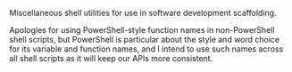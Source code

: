 Miscellaneous shell utilities for use in software development scaffolding.

Apologies for using PowerShell-style function names in non-PowerShell shell scripts,
but PowerShell is particular about the style and word choice for its variable and function names,
and I intend to use such names across all shell scripts as it will keep our APIs more consistent.